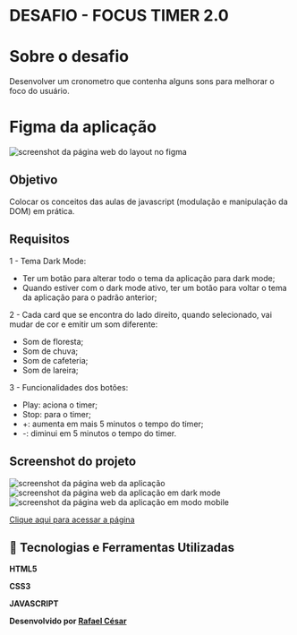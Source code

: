 # DESAFIO - FOCUS TIMER 2.0

# Sobre o desafio

Desenvolver um cronometro que contenha alguns sons para melhorar o foco do usuário.

# Figma da aplicação

<img alt="screenshot da página web do layout no figma" src="https://i.imgur.com/2GbzosJ.png">

## Objetivo

Colocar os conceitos das aulas de javascript (modulação e manipulação da DOM) em prática.

## Requisitos 
1 - Tema Dark Mode:

- Ter um botão para alterar todo o tema da aplicação para dark mode;
- Quando estiver com o dark mode ativo, ter um botão para voltar o tema da aplicação para o padrão anterior;

2 - Cada card que se encontra do lado direito, quando selecionado, vai mudar de cor e emitir um som diferente:

- Som de floresta;
- Som de chuva;
- Som de cafeteria;
- Som de lareira;

3 - Funcionalidades dos botões:

- Play: aciona o timer;
- Stop: para o timer;
- +: aumenta em mais 5 minutos o tempo do timer;
- -: diminui em 5 minutos o tempo do timer.

## Screenshot do projeto
<img alt="screenshot da página web da aplicação" src="https://i.imgur.com/rWagV2w.png">
<img alt="screenshot da página web da aplicação em dark mode" src="https://i.imgur.com/RZ3ZJIE.png">
<img alt="screenshot da página web da aplicação em modo mobile" src="https://i.imgur.com/6Dvi6ho.png">

[Clique aqui para acessar a página](https://rafaelfrodz.github.io/rocketseat-focus-timer-2.0/)

## 🚀 Tecnologias e Ferramentas Utilizadas

**HTML5**

**CSS3**

**JAVASCRIPT**

**Desenvolvido por [Rafael César](https://github.com/rafaelfrodz/)**
